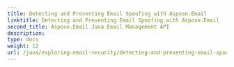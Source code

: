 ```yaml
---
title: Detecting and Preventing Email Spoofing with Aspose.Email
linktitle: Detecting and Preventing Email Spoofing with Aspose.Email
second_title: Aspose.Email Java Email Management API
description: 
type: docs
weight: 12
url: /java/exploring-email-security/detecting-and-preventing-email-spoofing/
---
```

